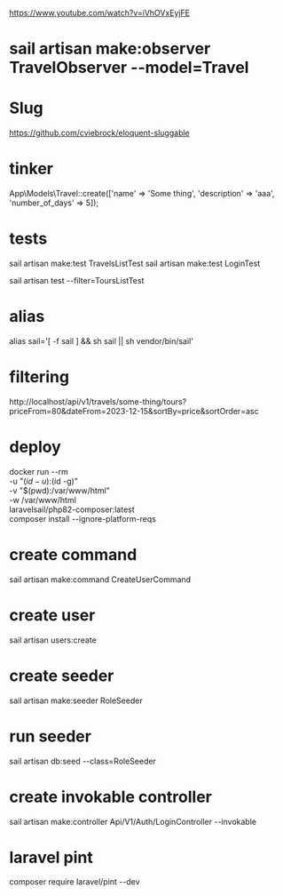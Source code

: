 https://www.youtube.com/watch?v=iVhOVxEyjFE

# sail artisan make:observer TravelObserver --model=Travel

# Slug
https://github.com/cviebrock/eloquent-sluggable

# tinker
App\Models\Travel::create(['name' => 'Some thing', 'description' => 'aaa', 'number_of_days' => 5]);

# tests
sail artisan make:test TravelsListTest
sail artisan make:test LoginTest

sail artisan test --filter=ToursListTest

# alias 
alias sail='[ -f sail ] && sh sail || sh vendor/bin/sail'

# filtering 
http://localhost/api/v1/travels/some-thing/tours?priceFrom=80&dateFrom=2023-12-15&sortBy=price&sortOrder=asc


# deploy
docker run --rm \
-u "$(id -u):$(id -g)" \
-v "$(pwd):/var/www/html" \
-w /var/www/html \
laravelsail/php82-composer:latest \
composer install --ignore-platform-reqs

# create command
sail artisan make:command CreateUserCommand

# create user
sail artisan users:create

# create seeder
sail artisan make:seeder RoleSeeder

# run seeder
sail artisan db:seed --class=RoleSeeder

# create invokable controller
sail artisan make:controller Api/V1/Auth/LoginController --invokable

# laravel pint
composer require laravel/pint --dev
